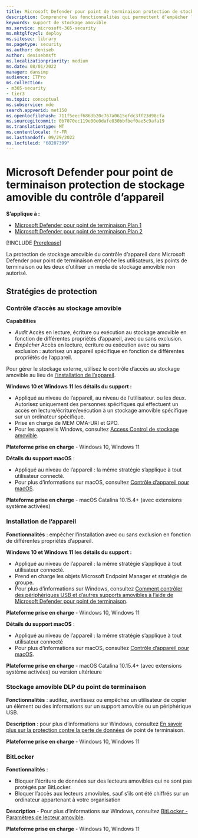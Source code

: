 ```yaml
---
title: Microsoft Defender pour point de terminaison protection de stockage amovible du contrôle d’appareil
description: Comprendre les fonctionnalités qui permettent d’empêcher l’utilisateur ou l’ordinateur ou les deux d’utiliser un média de stockage amovible non autorisé
keywords: support de stockage amovible
ms.service: microsoft-365-security
ms.mktglfcycl: deploy
ms.sitesec: library
ms.pagetype: security
ms.author: deniseb
author: denisebmsft
ms.localizationpriority: medium
ms.date: 08/01/2022
manager: dansimp
audience: ITPro
ms.collection:
- m365-security
- tier3
ms.topic: conceptual
ms.subservice: mde
search.appverid: met150
ms.openlocfilehash: 711f5eecf6863b20c767a0615efdc3ff23d98cfa
ms.sourcegitcommit: 0b7070ec119e00e0dafe030bbfbef0ae5c9afa19
ms.translationtype: MT
ms.contentlocale: fr-FR
ms.lasthandoff: 09/29/2022
ms.locfileid: "68207399"
---
```

# <a name="microsoft-defender-for-endpoint-device-control-removable-storage-protection"></a>Microsoft Defender pour point de terminaison protection de stockage amovible du contrôle d’appareil


**S’applique à :**
- [Microsoft Defender pour point de terminaison Plan 1](https://go.microsoft.com/fwlink/p/?linkid=2154037)
- [Microsoft Defender pour point de terminaison Plan 2](https://go.microsoft.com/fwlink/p/?linkid=2154037)

[!INCLUDE [Prerelease](../includes/prerelease.md)]

La protection de stockage amovible du contrôle d’appareil dans Microsoft Defender pour point de terminaison empêche les utilisateurs, les points de terminaison ou les deux d’utiliser un média de stockage amovible non autorisé.

## <a name="protection-policies"></a>Stratégies de protection

### <a name="removable-storage-access-control"></a>Contrôle d’accès au stockage amovible

**Capabilities**

- *Audit* Accès en lecture, écriture ou exécution au stockage amovible en fonction de différentes propriétés d’appareil, avec ou sans exclusion.
- *Empêcher* Accès en lecture, écriture ou exécution avec ou sans exclusion : autorisez un appareil spécifique en fonction de différentes propriétés de l’appareil.

Pour gérer le stockage externe, utilisez le contrôle d’accès au stockage amovible au lieu de [l’installation de l’appareil](#device-installation).

**Windows 10 et Windows 11 les détails du support :**

- Appliqué au niveau de l’appareil, au niveau de l’utilisateur. ou les deux. Autorisez uniquement des personnes spécifiques qui effectuent un accès en lecture/écriture/exécution à un stockage amovible spécifique sur un ordinateur spécifique.
- Prise en charge de MEM OMA-URI et GPO.
- Pour les appareils Windows, consultez [Access Control de stockage amovible](device-control-removable-storage-access-control.md).

**Plateforme prise en charge** - Windows 10, Windows 11

**Détails du support macOS** :

- Appliqué au niveau de l’appareil : la même stratégie s’applique à tout utilisateur connecté.
- Pour plus d’informations sur macOS, consultez [Contrôle d’appareil pour macOS](mac-device-control-overview.md).

**Plateforme prise en charge** - macOS Catalina 10.15.4+ (avec extensions système activées)


### <a name="device-installation"></a>Installation de l’appareil

**Fonctionnalités** : empêcher l’installation avec ou sans exclusion en fonction de différentes propriétés d’appareil.

**Windows 10 et Windows 11 les détails du support :**

- Appliqué au niveau de l’appareil : la même stratégie s’applique à tout utilisateur connecté.
- Prend en charge les objets Microsoft Endpoint Manager et stratégie de groupe.
- Pour plus d’informations sur Windows, consultez [Comment contrôler des périphériques USB et d’autres supports amovibles à l’aide de Microsoft Defender pour point de terminaison](control-usb-devices-using-intune.md).

**Plateforme prise en charge** - Windows 10, Windows 11

**Détails du support macOS** :

- Appliqué au niveau de l’appareil : la même stratégie s’applique à tout utilisateur connecté
- Pour plus d’informations sur macOS, consultez [Contrôle d’appareil pour macOS](mac-device-control-overview.md).

**Plateforme prise en charge** - macOS Catalina 10.15.4+ (avec extensions système activées) ou version ultérieure

### <a name="endpoint-dlp-removable-storage"></a>Stockage amovible DLP du point de terminaison

**Fonctionnalités** : auditez, avertissez ou empêchez un utilisateur de copier un élément ou des informations sur un support amovible ou un périphérique USB.

**Description** : pour plus d’informations sur Windows, consultez [En savoir plus sur la protection contre la perte de données](../../compliance/endpoint-dlp-learn-about.md) de point de terminaison.

**Plateforme prise en charge** - Windows 10, Windows 11

### <a name="bitlocker"></a>BitLocker

**Fonctionnalités** :

- Bloquer l’écriture de données sur des lecteurs amovibles qui ne sont pas protégés par BitLocker.
- Bloquer l’accès aux lecteurs amovibles, sauf s’ils ont été chiffrés sur un ordinateur appartenant à votre organisation

**Description** - Pour plus d’informations sur Windows, consultez [BitLocker - Paramètres de lecteur amovible](/mem/intune/protect/endpoint-security-disk-encryption-profile-settings).

**Plateforme prise en charge** - Windows 10, Windows 11
